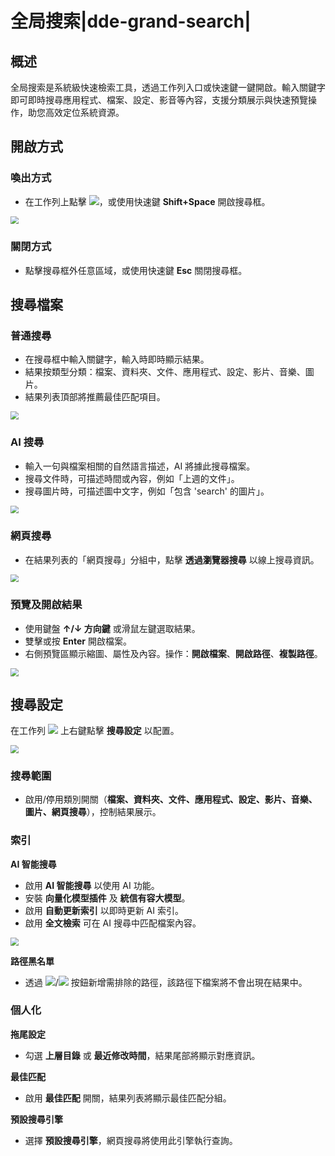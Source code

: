 # 全局搜索|dde-grand-search|

## 概述

全局搜索是系統級快速檢索工具，透過工作列入口或快速鍵一鍵開啟。輸入關鍵字即可即時搜尋應用程式、檔案、設定、影音等內容，支援分類展示與快速預覽操作，助您高效定位系統資源。

## 開啟方式

### 喚出方式
* 在工作列上點擊 ![ ](../common/dde-grand-search.svg)，或使用快速鍵 **Shift+Space** 開啟搜尋框。

<img src="fig/search1.png" alt=" " style="zoom: 80%;" />

### 關閉方式
* 點擊搜尋框外任意區域，或使用快速鍵 **Esc** 關閉搜尋框。

## 搜尋檔案

### 普通搜尋
* 在搜尋框中輸入關鍵字，輸入時即時顯示結果。
* 結果按類型分類：檔案、資料夾、文件、應用程式、設定、影片、音樂、圖片。
* 結果列表頂部將推薦最佳匹配項目。

<img src="fig/search2.png" alt=" " style="zoom:80%;" />

### AI 搜尋
* 輸入一句與檔案相關的自然語言描述，AI 將據此搜尋檔案。
* 搜尋文件時，可描述時間或內容，例如「上週的文件」。
* 搜尋圖片時，可描述圖中文字，例如「包含 'search' 的圖片」。

<img src="fig/search3.png" alt=" " style="zoom:80%;" />

### 網頁搜尋
* 在結果列表的「網頁搜尋」分組中，點擊 **透過瀏覽器搜尋** 以線上搜尋資訊。

<img src="fig/search4.png" alt=" " style="zoom:80%;" />

### 預覽及開啟結果
* 使用鍵盤 **↑/↓ 方向鍵** 或滑鼠左鍵選取結果。
* 雙擊或按 **Enter** 開啟檔案。
* 右側預覽區顯示縮圖、屬性及內容。操作：**開啟檔案**、**開啟路徑**、**複製路徑**。

<img src="fig/search5.png" alt=" " style="zoom:80%;" />

## 搜尋設定
在工作列 ![ ](../common/dde-grand-search.svg) 上右鍵點擊 **搜尋設定** 以配置。

<img src="fig/search_setting1.png" alt=" " style="zoom:80%;" />

### 搜尋範圍
* 啟用/停用類別開關（**檔案、資料夾、文件、應用程式、設定、影片、音樂、圖片、網頁搜尋**），控制結果展示。

### 索引
**AI 智能搜尋**
* 啟用 **AI 智能搜尋** 以使用 AI 功能。
* 安裝 **向量化模型插件** 及 **統信有容大模型**。
* 啟用 **自動更新索引** 以即時更新 AI 索引。
* 啟用 **全文檢索** 可在 AI 搜尋中匹配檔案內容。

<img src="fig/search_setting2.png" alt=" " style="zoom:80%;" />

**路徑黑名單**
* 透過 ![ ](../common/+.svg)/![ ](../common/-.svg) 按鈕新增需排除的路徑，該路徑下檔案將不會出現在結果中。

### 個人化
**拖尾設定**
* 勾選 **上層目錄** 或 **最近修改時間**，結果尾部將顯示對應資訊。

**最佳匹配**
* 啟用 **最佳匹配** 開關，結果列表將顯示最佳匹配分組。

**預設搜尋引擎**
* 選擇 **預設搜尋引擎**，網頁搜尋將使用此引擎執行查詢。